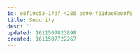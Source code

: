 ```yaml
---
id: e8f19c53-17df-4285-bd90-f21dae6b08f9
title: Security
desc: ''
updated: 1611507823898
created: 1611507722267
---
```


